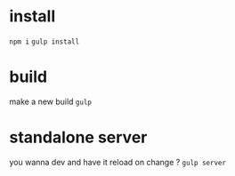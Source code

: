 # install
`npm i`
`gulp install`

# build
make a new build
`gulp`

# standalone server
you wanna dev and have it reload on change ?
`gulp server`
